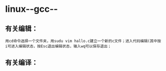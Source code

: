 linux--gcc--
============
有关编辑：
------------

    用cd命令选择一个文件夹，用sudu vim hallo.c建立一个新的c文件；进入代码编辑(其中按i可进入编辑状态，按Esc退出编辑状态，输入wq可以保存退出；
    
有关编译：
------------

    
